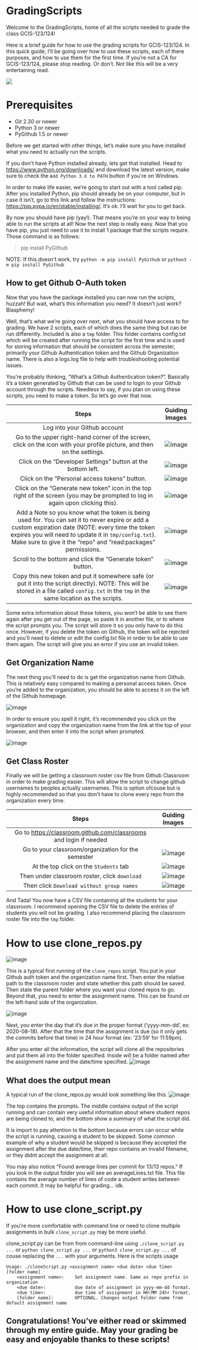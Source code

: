 # GradingScripts
Welcome to the GradingScripts, home of all the scripts needed to grade the class GCIS-123/124!

Here is a brief guide for how to use the grading scripts for GCIS-123/124. In this quick guide, I’ll be going over how to use these scripts, each of there purposes, and how to use them for the first time. If you’re not a CA for GCIS-123/124, please stop reading. Or don’t. Not like this will be a very entertaining read.

![](https://user-images.githubusercontent.com/12210881/148610094-7e0d17f6-fb2f-457d-83b6-9b6ee35eb291.png)

# Prerequisites
 - Git 2.30 or newer
 - Python 3 or newer
 - PyGithub 1.5 or newer

Before we get started with other things, let’s make sure you have installed what you need to actually run the scripts.

If you don't have Python installed already, lets get that installed. Head to https://www.python.org/downloads/ and download the latest version, make sure to check the `Add Python 3.X to PATH` button if you're on Windows.

In order to make life easier, we’re going to start out with a tool called pip. After you installed Python, pip should already be on your computer, but in case it isn’t, go to this link and follow the instructions: https://pip.pypa.io/en/stable/installing/. It’s ok. I’ll wait for you to get back.

By now you should have pip (yay!). That means you’re on your way to being able to run the scripts at all! Now the next step is really easy. Now that you have pip, you just need to use it to install 1 package that the scripts require. Those command is as follows:

>pip install PyGithub

NOTE: If this doesn't work, try `python -m pip install PyGithub` or `python3 -m pip install PyGithub`

## How to get Github O-Auth token
Now that you have the package installed you can now run the scripts, huzzah! But wait, what’s this information you need? It doesn’t just work? Blasphemy!

Well, that’s what we’re going over next, what you should have access to for grading. We have 2 scripts, each of which does the same thing but can be run differently. Included is also a `tmp` folder. This folder contains config.txt which will be created after running the script for the first time and is used for storing information that should be consistent across the semester, primarily your Github Authentication token and the Github Organization name. There is also a logs.log file to help with troubleshooting potential issues.

You’re probably thinking, “What’s a Github Authentication token?”. Basically it’s a token generated by Github that can be used to login to your Github account through the scripts. Needless to say, if you plan on using these scripts, you need to make a token. So let’s go over that now.

Steps | Guiding Images
:-----: | :-----------:
Log into your Github account | 
Go to the upper right-hand corner of the screen, click on the icon with your profile picture, and then on the settings. | ![image](https://user-images.githubusercontent.com/12210881/148611772-d5618152-002c-496c-bcb0-1da258b392c5.png)
Click on the “Developer Settings” button at the bottom left. | ![image](https://user-images.githubusercontent.com/12210881/148611844-2cc60d7c-88db-4f99-9736-2cf8d8a3ae8a.png)
Click on the “Personal access tokens” button. | ![image](https://user-images.githubusercontent.com/12210881/148611927-20330743-23ed-4157-8bae-3aaf248b6275.png)
Click on the “Generate new token” icon in the top right of the screen (you may be prompted to log in again upon clicking this). | ![image](https://user-images.githubusercontent.com/12210881/148612005-b95ccbdf-ca0a-4726-891e-9c7129b4be5e.png)
Add a Note so you know what the token is being used for. You can set it to never expire or add a custom expiration date (NOTE: every time the token expires you will need to update it in `tmp/config.txt`). Make sure to give it the “repo” and “read:packages” permissions. | ![image](https://user-images.githubusercontent.com/12210881/148612633-8bcf62f2-7238-48bc-9853-ea45024b055f.png)
Scroll to the bottom and click the “Generate token” button. | ![image](https://user-images.githubusercontent.com/12210881/148612852-b67538b2-e267-4d65-8a0d-9c1926fd6cc4.png)
Copy this new token and put it somewhere safe (or put it into the script directly). NOTE: This will be stored in a file called `config.txt` in the `tmp` in the same location as the scripts. | ![image](https://user-images.githubusercontent.com/12210881/148612967-0d27ae1a-8e1f-4d49-b685-f7652fad883c.png)

Some extra information about these tokens, you won’t be able to see them again after you get out of the page, so paste it in another file, or to where the script prompts you. The script will store it so you only have to do this once. However, if you delete the token on Github, the token will be rejected and you’ll need to delete or edit the config.txt file in order to be able to use them again. The script will give you an error if you use an invalid token.

## Get Organization Name
The next thing you’ll need to do is get the organization name from Github. This is relatively easy compared to making a personal access token. Once you’re added to the organization, you should be able to access it on the left of the Github homepage.

![image](https://user-images.githubusercontent.com/12210881/148613466-f5685d56-e503-46fe-9a6b-a5fceacf6a7f.png)

In order to ensure you spell it right, it’s recommended you click on the organization and copy the organization name from the link at the top of your browser, and then enter it into the script when prompted.

![image](https://user-images.githubusercontent.com/12210881/148613569-b098d878-9362-4349-bfed-d6b06f46872e.png)

## Get Class Roster

Finally we will be getting a classroom roster csv file from Github Classroom in order to make grading easier. This will allow the script to change github usernames to peoples actually usernames. This is option ofcouse but is highly recommended so that you don't have to clone every repo from the organization every time.

Steps | Guiding Images
:-----: | :-----------:
Go to https://classroom.github.com/classrooms and login if needed | 
Go to your classroom/organization for the semester | ![image](https://user-images.githubusercontent.com/12210881/148614399-e52af804-ea5e-47dc-8468-b94c52117579.png)
At the top click on the `Students` tab | ![image](https://user-images.githubusercontent.com/12210881/148614455-a2eb28f0-5920-4564-8f64-91d1ef67311f.png)
Then under classroom roster, click `download` | ![image](https://user-images.githubusercontent.com/12210881/148614534-833eb319-1c4a-49e4-b6d7-960cb3700a27.png)
Then click `Download without group names` | ![image](https://user-images.githubusercontent.com/12210881/148614634-e0e64e82-d8e0-4810-a174-dce89e47e549.png)

And Tada! You now have a CSV file containing all the students for your classroom. I recommend opening the CSV file to delete the entries of students you will not be grading.
I also recommend placing the classroom roster file into the `tmp` folder.

# How to use clone_repos.py
![image](https://user-images.githubusercontent.com/12210881/148616251-1b2a0714-5367-4d17-87c6-f412db4e9809.png)

This is a typical first running of the `clone_repos` script. You put in your Github auth token and the organization name first. Then enter the relative path to the classroom roster and state whether this path should be saved. Then state the parent folder where you want your cloned repos to go. Beyond that, you need to enter the assignment name. This can be found on the left-hand side of the organization.

![image](https://user-images.githubusercontent.com/12210881/148616483-f501ad70-77bb-45f0-a432-e3fe278efea3.png)

Next, you enter the day that it’s due in the proper format (‘yyyy-mm-dd’, ex: 2020-08-18). After that the time that the assignment is due (so it only gets the commits before that time) in 24 hour format (ex: ‘23:59’ for 11:59pm).

After you enter all the information, the script will clone all the repositories and put them all into the folder specified. Inside will be a folder named after the assignment name and the date/time specified.
![image](https://user-images.githubusercontent.com/12210881/148616913-aa034432-6ba8-4791-b99d-c5b0297f6ace.png)

## What does the output mean
A typical run of the clone_repos.py would look something like this.
![image](https://user-images.githubusercontent.com/12210881/148617201-0bee5f20-2e05-42e4-8229-f129eaa894f2.png)

The top contains the prompts. The middle contains output of the script running and can contain very useful information about where student repos are being cloned to, and the bottom show a summary of what the script did.

It is import to pay attention to the bottom because errors can occur while the script is running, causing a student to be skipped. Some common example of why a student would be skipped is because they accepted the assignment after the due date/time, their repo contains an invalid filename, or they didnt accept the assignment at all.

You may also notice "Found average lines per commit for 13/13 repos." If you look in the output folder you will see an averageLines.txt file. This file contains the average number of lines of code a student writes between each commit. It may be helpful for grading... idk.

# How to use clone_script.py
If you're more comfortable with command line or need to clone multiple assignments in bulk `clone_script.py` may be more useful.

clone_script.py can be from from command-line using `./clone_script.py ...` or `python clone_script.py ...` or `python3 clone_script.py ...` of couse replacing the `...` with your arguments. Here is the scripts usage
```
Usage: ./cloneScript.py <assignment name> <due date> <due time> [folder name]
    <assignment name>:    Set assignment name. Same as repo prefix in organization
    <due date>:           due date of assignment in yyyy-mm-dd format.
    <due time>:           due time of assignment in HH:MM 24hr format.
    [folder name]:        OPTIONAL. Changes output folder name from default assignment name
```


## Congratulations! You’ve either read or skimmed through my entire guide. May your grading be easy and enjoyable thanks to these scripts! 
